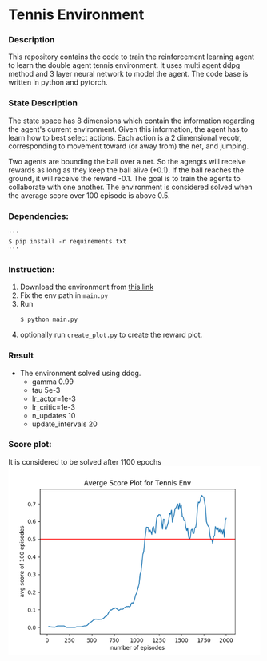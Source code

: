 # Tennis Environment

### Description 

This repository contains the code to train the reinforcement learning agent to learn the double agent tennis environment. 
It uses multi agent ddpg method and 3 layer neural network to model the agent. The code base is written in python and pytorch. 

### State Description 

The state space has 8 dimensions which contain the information regarding the agent's current environment.  Given this information, the agent has to learn how to best select actions.  Each action is a 2 dimensional vecotr, corresponding to movement toward (or away from) the net, and jumping.

Two agents are bounding the ball over a net. So the agengts will receive rewards as long as they keep the ball alive (+0.1). If the ball reaches the ground, it will receive the reward -0.1. The goal is to train the agents to collaborate with one another. The environment is considered solved when the average score over 100 episode is above 0.5.

### Dependencies:
    '''
    $ pip install -r requirements.txt
    '''


### Instruction:
1. Download the environment from [this link](https://s3-us-west-1.amazonaws.com/udacity-drlnd/P3/Tennis/Tennis_Linux_NoVis.zip)
2. Fix the env path in `main.py`
3. Run 
    ```sh  
    $ python main.py
    ```
4. optionally run `create_plot.py` to create the reward plot.

### Result
- The environment solved using ddqg.
    - gamma 0.99 
    - tau 5e-3 
    - lr_actor=1e-3 
    - lr_critic=1e-3
    - n_updates 10
    - update_intervals 20
    
###  Score plot: 
It is considered to be solved after 1100 epochs
![Score Plot](experiments/exp1_2019-04-07_15:20:11/scores.png)
   
